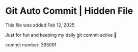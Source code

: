 # Git Auto Commit | Hidden File

This file was added Feb 12, 2025

Just for fun and keeping my daily git commit active 🤪

commit number: 395991

